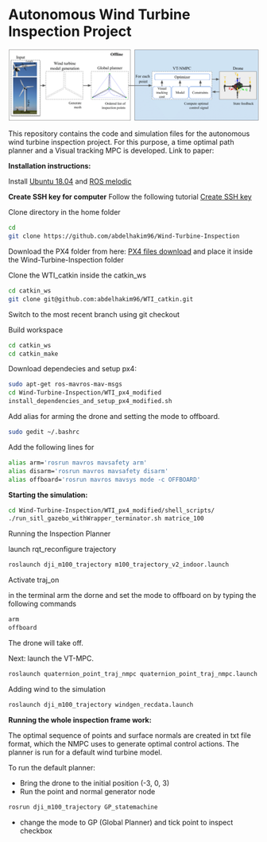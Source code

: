 # Autonomous Wind Turbine Inspection Project
![My Image](archive/abstract-1.png)

This repository contains the code and simulation files for the autonomous wind turbine inspection project. For this purpose, a time optimal path planner and a Visual tracking MPC is developed. Link to paper:

**Installation instructions:**

 Install [Ubuntu 18.04](https://releases.ubuntu.com/18.04/)  and [ROS melodic](http://wiki.ros.org/melodic/Installation/Ubuntu) 

**Create SSH key for computer**
Follow the following tutorial 
[Create SSH key](https://docs.github.com/en/authentication/connecting-to-github-with-ssh/generating-a-new-ssh-key-and-adding-it-to-the-ssh-agent)

Clone directory in the home folder
```bash
cd
git clone https://github.com/abdelhakim96/Wind-Turbine-Inspection
```
Download the PX4 folder from here: [PX4 files download](https://drive.google.com/file/d/1BpnlglYMQI5q9lEwMCPNLGjPj5mzCoe5/view?usp=sharing) 
and place it inside the Wind-Turbine-Inspection folder


Clone the WTI_catkin inside the catkin_ws

```bash
cd catkin_ws
git clone git@github.com:abdelhakim96/WTI_catkin.git
```
Switch to the most recent branch using git checkout


Build workspace
```bash
cd catkin_ws
cd catkin_make
```


Download dependecies and setup px4:
```bash
sudo apt-get ros-mavros-mav-msgs 
cd Wind-Turbine-Inspection/WTI_px4_modified
install_dependencies_and_setup_px4_modified.sh
```

Add alias for arming the drone and setting the mode to offboard.
```bash
sudo gedit ~/.bashrc
```
Add the following lines for
```bash
alias arm='rosrun mavros mavsafety arm'
alias disarm='rosrun mavros mavsafety disarm'
alias offboard='rosrun mavros mavsys mode -c OFFBOARD'
```


**Starting the simulation:**
```bash
cd Wind-Turbine-Inspection/WTI_px4_modified/shell_scripts/
./run_sitl_gazebo_withWrapper_terminator.sh matrice_100
```

Running the Inspection Planner

launch rqt_reconfigure trajectory 

```bash
roslaunch dji_m100_trajectory m100_trajectory_v2_indoor.launch 
```

Activate traj_on 


in the  terminal arm the dorne and set the mode to offboard on by typing the following commands
```bash
arm
offboard
```


The drone will take off.


Next: launch the VT-MPC.

```bash
roslaunch quaternion_point_traj_nmpc quaternion_point_traj_nmpc.launch
```






Adding wind to the simulation
```bash
roslaunch dji_m100_trajectory windgen_recdata.launch
```






**Running the whole inspection frame work:**

The optimal sequence of points and surface normals are created in txt file format, which the NMPC uses to generate optimal control actions. The planner is run for a default wind turbine model.

To run the default planner: 
- Bring the drone to the initial position (-3, 0, 3)
- Run the point and normal generator node
```bash
rosrun dji_m100_trajectory GP_statemachine
```
- change the mode to GP (Global Planner) and tick point to inspect checkbox










